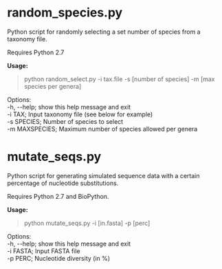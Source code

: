 # random_species.py

Python script for randomly selecting a set number of species from a taxonomy file.

Requires Python 2.7

<b>Usage:</b>

> python random_select.py -i tax.file -s [number of species] -m [max species per genera]

Options:  
-h, --help; show this help message and exit  
-i  TAX; Input taxonomy file (see below for example)  
-s  SPECIES; Number of species to select    
-m  MAXSPECIES; Maximum number of species allowed per genera  

# mutate_seqs.py

Python script for generating simulated sequence data with a certain percentage of nucleotide substitutions. 

Requires Python 2.7 and BioPython.

<b>Usage:</b>
> python mutate_seqs.py -i [in.fasta] -p [perc]

Options:  
-h, --help; show this help message and exit  
-i FASTA; Input FASTA file  
-p PERC; Nucleotide diversity (in %)  
